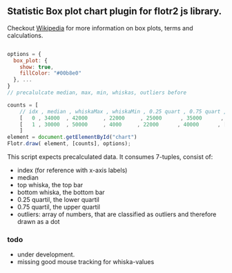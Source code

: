 ## Statistic Box plot chart plugin for flotr2 js library.


Checkout [Wikipedia](http://en.wikipedia.org/wiki/Box_plot) for more information on box plots, terms and calculations.


```javascript

options = {
  box_plot: {
    show: true,
    fillColor: "#00b8e0"
  }, ...
}
// precalulcate median, max, min, whiskas, outliers before

counts = [
	// idx , median , whiskaMax , whiskaMin , 0.25 quart , 0.75 quart , [outliers]
	[   0 , 34000  , 42000     , 22000     , 25000      , 35000      , [7000,9500,50000,55000] ],
	[   1 , 30000  , 50000     , 4000     , 22000      , 40000      , [7200,9120,50500,55000,59000,58000,57000] ]
	]
element = document.getElementById("chart")
Flotr.draw( element, [counts], options);

```

This script expects precalculated data. It consumes 7-tuples, consist of:

* index (for reference with x-axis labels)
* median
* top whiska, the top bar
* bottom whiska, the bottom bar
* 0.25 quartil, the lower quartil
* 0.75 quartil, the upper quartil
* outliers: array of numbers, that are classified as outliers and therefore drawn as a dot




### todo
* under development.
* missing good mouse tracking for whiska-values
